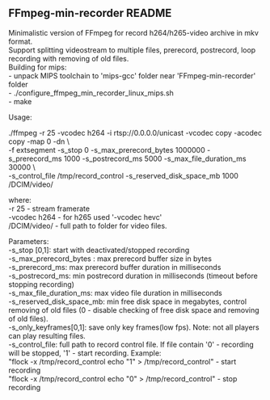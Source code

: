 FFmpeg-min-recorder README
-------------

Minimalistic version of FFmpeg for record h264/h265-video archive in mkv format.  
Support splitting videostream to multiple files, prerecord, postrecord, loop recording with removing of old files.  
Building for mips:  
    - unpack MIPS toolchain to 'mips-gcc' folder near 'FFmpeg-min-recorder' folder  
    - ./configure_ffmpeg_min_recorder_linux_mips.sh  
    - make  
   
Usage:   
  
./ffmpeg -r 25 -vcodec h264 -i rtsp://0.0.0.0/unicast -vcodec copy -acodec copy -map 0 -dn \  
 -f extsegment -s_stop 0 -s_max_prerecord_bytes 1000000 -s_prerecord_ms 1000 -s_postrecord_ms 5000 -s_max_file_duration_ms 30000 \  
 -s_control_file /tmp/record_control -s_reserved_disk_space_mb 1000 /DCIM/video/  
   
where:  
-r 25        - stream framerate  
-vcodec h264 - for h265 used '-vcodec hevc'  
/DCIM/video/ - full path to folder for video files.   
   
Parameters:  
-s_stop [0,1]:              start with deactivated/stopped recording  
-s_max_prerecord_bytes :    max prerecord buffer size in bytes  
-s_prerecord_ms:            max prerecord buffer duration in milliseconds  
-s_postrecord_ms:           min postrecord duration in milliseconds (timeout before stopping recording)  
-s_max_file_duration_ms:    max video file duration in milliseconds  
-s_reserved_disk_space_mb:  min free disk space in megabytes, control removing of old files (0 - disable checking of free disk space and removing of old files).  
-s_only_keyframes[0,1]:     save only key frames(low fps). Note: not all players can play resulting files.  
-s_control_file:            full path to record control file. If file contain '0' - recording will be stopped, '1' - start recording. Example:  
    "flock -x /tmp/record_control echo "1" > /tmp/record_control" - start recording  
    "flock -x /tmp/record_control echo "0" > /tmp/record_control" - stop recording  
    

